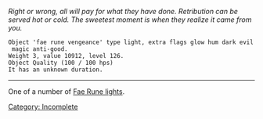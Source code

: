 *Right or wrong, all will pay for what they have done. Retribution can
be served hot or cold. The sweetest moment is when they realize it came
from you.*

`Object 'fae rune vengeance' type light, extra flags glow hum dark evil magic anti-good.`  
`Weight 3, value 10912, level 126.`  
`Object Quality (100 / 100 hps)`  
`It has an unknown duration.`

------------------------------------------------------------------------

One of a number of [Fae Rune lights](Fae_Rune_Lights.md "wikilink").

[Category: Incomplete](Category:_Incomplete "wikilink")
